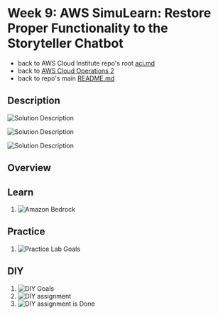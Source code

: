 # Week 9: AWS SimuLearn: Restore Proper Functionality to the Storyteller Chatbot

* back to AWS Cloud Institute repo's root [aci.md](../aci.md)
* back to [AWS Cloud Operations 2](../ai-for-developers.md)
* back to repo's main [README.md](../../../../README.md)

## Description

![Solution Description]()

![Solution Description]()

![Solution Description]()

## Overview

## Learn

1. ![Amazon Bedrock]()

## Practice

1. ![Practice Lab Goals]()

## DIY

1. ![DIY Goals]()
2. ![DIY assignment]()
3. ![DIY assignment is Done]()
